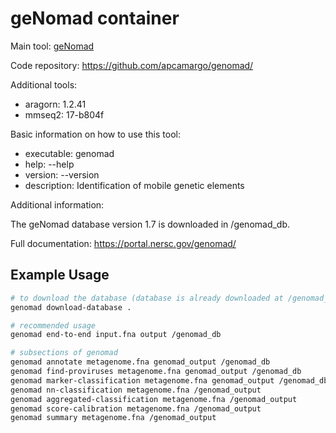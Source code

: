 # geNomad container

Main tool: [geNomad](https://github.com/apcamargo/genomad/)
  
Code repository: https://github.com/apcamargo/genomad/

Additional tools:
- aragorn: 1.2.41
- mmseq2: 17-b804f

Basic information on how to use this tool:
- executable: genomad
- help: --help
- version: --version
- description: Identification of mobile genetic elements

Additional information:

The geNomad database version 1.7 is downloaded in /genomad_db.
  
Full documentation: https://portal.nersc.gov/genomad/

## Example Usage

```bash
# to download the database (database is already downloaded at /genomad_db)
genomad download-database .

# recommended usage
genomad end-to-end input.fna output /genomad_db

# subsections of genomad
genomad annotate metagenome.fna genomad_output /genomad_db
genomad find-proviruses metagenome.fna genomad_output /genomad_db
genomad marker-classification metagenome.fna genomad_output /genomad_db
genomad nn-classification metagenome.fna /genomad_output
genomad aggregated-classification metagenome.fna /genomad_output
genomad score-calibration metagenome.fna /genomad_output
genomad summary metagenome.fna /genomad_output
```
